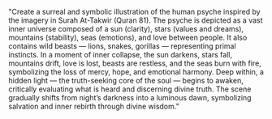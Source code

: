 "Create a surreal and symbolic illustration of the human psyche inspired by the imagery in Surah At-Takwir (Quran 81). The psyche is depicted as a vast inner universe composed of a sun (clarity), stars (values and dreams), mountains (stability), seas (emotions), and love between people. It also contains wild beasts — lions, snakes, gorillas — representing primal instincts. In a moment of inner collapse, the sun darkens, stars fall, mountains drift, love is lost, beasts are restless, and the seas burn with fire, symbolizing the loss of mercy, hope, and emotional harmony. Deep within, a hidden light — the truth-seeking core of the soul — begins to awaken, critically evaluating what is heard and discerning divine truth. The scene gradually shifts from night’s darkness into a luminous dawn, symbolizing salvation and inner rebirth through divine wisdom."